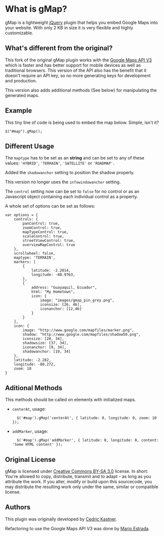 # What is gMap?

gMap is a lightweight [jQuery](http://www.jquery.com) plugin that helps you embed Google Maps into your website. With only 2 KB in size it is very flexible and highly customizable.

## What's different from the original?

This fork of the original gMap plugin works with the [Google Maps API V3](http://code.google.com/apis/maps/documentation/javascript/) which is faster and has better support for mobile devices as well as traditional browsers. This version of the API also has the benefit that it doesn't require an API key, so no more generating keys for development and production.

This version also adds additional methods (See below) for manipulating the generated maps.

## Example

This tiny line of code is being used to embed the map below. Simple, isn't it?

    $("#map").gMap();

## Different Usage

The `maptype` has to be set as an **string** and can be set to any of these values: `'HYBRID'`, `'TERRAIN'`, `'SATELLITE'` or `'ROADMAP'`.

Added the `shadowanchor` setting to position the shadow properly.

This version no longer uses the `infowindowanchor` setting.

The `control` setting now can be set to `false` for no control or as an Javascript object containing each individual control as a property.

A whole set of options can be set as follows:

	var options = {
		controls: {
            panControl: true,
            zoomControl: true,
            mapTypeControl: true,
            scaleControl: true,
            streetViewControl: true,
            overviewMapControl: true
        },
		scrollwheel: false,
		maptype: 'TERRAIN',
		markers: [
			{
				latitude: -2.2014,
				longitude: -80.9763,
			},
	        {
				address: "Guayaquil, Ecuador",
				html: "My Hometown",
				icon: {
					image: "images/gmap_pin_grey.png",
					iconsize: [26, 46],
					iconanchor: [12,46]
				}
			}
		],
		icon: {
			image: "http://www.google.com/mapfiles/marker.png",
			shadow: "http://www.google.com/mapfiles/shadow50.png",
			iconsize: [20, 34],
			shadowsize: [37, 34],
			iconanchor: [9, 34],
			shadowanchor: [19, 34]
		},
		latitude: -2.282,
		longitude: -80.272,
		zoom: 10
	}

## Aditional Methods

This methods should be called on elements with initialized maps.

* `centerAt`, usage:

        $('#map').gMap('centerAt', { latitude: 0, longitude: 0, zoom: 10 });
* `addMarker`, usage:

        $('#map').gMap('addMarker', { latitude: 0, longitude: 0, content: 'Some HTML content' });

## Original License

gMap is licensed under [Creative Commons BY-SA 3.0](http://creativecommons.org/licenses/by-sa/3.0/) license. In short: You're allowed to copy, distribute, transmit and to adapt – as long as you attribute the work. If you alter, modify or build upon this sourcecode, you may distribute the resulting work only under the same, similar or compatible license.

## Authors

This plugin was originally developed by [Cedric Kastner](http://gmap.nurtext.de/).

Refactoring to use the Google Maps API V3 was done by [Mario Estrada](http://mario.ec).